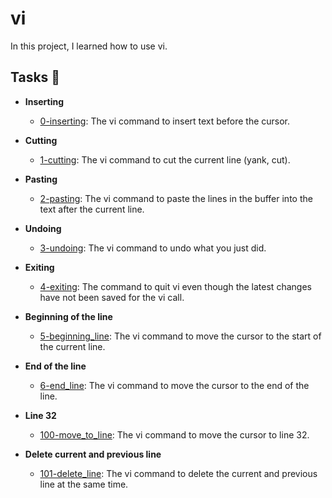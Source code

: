 # vi

In this project, I learned how to use vi.

## Tasks :page_with_curl:

* **Inserting**
  * [0-inserting](./0-inserting): The vi command to insert text before the cursor.

* **Cutting**
  * [1-cutting](./1-cutting): The vi command to cut the current line (yank, cut).

* **Pasting**
  * [2-pasting](./2-pasting): The vi command to paste the lines in the buffer into the
  text after the current line.

* **Undoing**
  * [3-undoing](./3-undoing): The vi command to undo what you just did.

* **Exiting**
  * [4-exiting](./4-exiting): The command to quit vi even though the latest changes have
  not been saved for the vi call.

* **Beginning of the line**
  * [5-beginning_line](5-beginning_line): The vi command to move the cursor to the start of the current line.

* **End of the line**
  * [6-end_line](./6-end_line): The vi command to move the cursor to the end of the line.

* **Line 32**
  * [100-move_to_line](./100-move_to_line): The vi command to move the cursor to line 32.

* **Delete current and previous line**
  * [101-delete_line](./101-delete_line): The vi command to delete the current and previous
  line at the same time.
